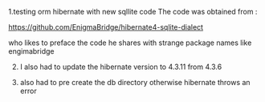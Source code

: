 1.testing orm hibernate with new sqllite code
The code was obtained from :

https://github.com/EnigmaBridge/hibernate4-sqlite-dialect

who likes to preface the code he shares with strange package names like engimabridge

2. I also had to update the hibernate version to 4.3.11 from 4.3.6

3. also had to pre create the db directory otherwise hibernate throws an error
